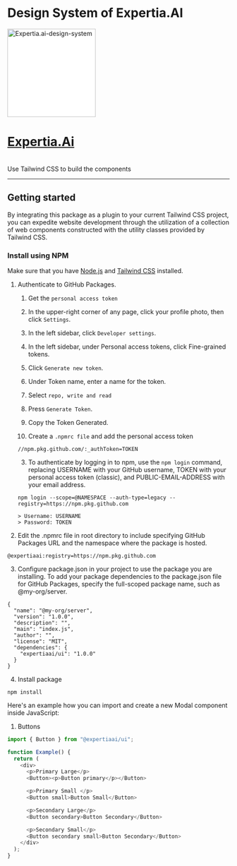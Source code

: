 # Design System of Expertia.AI

<p>
    <a href="https://www.expertia.ai/"  >
      <img alt="Expertia.ai-design-system" style="background-color:white;" width="200" src="https://avatars.githubusercontent.com/u/77336561?s=200&v=4">
    <h1>Expertia.Ai</h1></a><br>
    Use Tailwind CSS to build the components
</p>

---

## Getting started

By integrating this package as a plugin to your current Tailwind CSS project, you can expedite website development through the utilization of a collection of web components constructed with the utility classes provided by Tailwind CSS.

### Install using NPM

Make sure that you have <a href="https://nodejs.org/en/" rel="nofollow" >Node.js</a> and <a href="https://tailwindcss.com/" rel="nofollow" >Tailwind CSS</a> installed.

<!-- 1. Install all dependencies using NPM by running the following command:

```bash
npm install -S "git+https://expertiaai/ui.git" 
```

--- -->

1. Authenticate to GitHub Packages.

    1. Get the `personal access token` 
    
      1. In the upper-right corner of any page, click your profile photo, then click `Settings`.
      2. In the left sidebar, click  `Developer settings`.
      3. In the left sidebar, under  Personal access tokens, click Fine-grained tokens.
      4. Click `Generate new token`.
      5. Under Token name, enter a name for the token.
      6. Select `repo, write and read`
      7. Press `Generate Token`.
      8. Copy the Token Generated.

    2. Create a `.npmrc file` and add the personal access token

    ```
    //npm.pkg.github.com/:_authToken=TOKEN
    ```

    3. To authenticate by logging in to npm, use the `npm login` command, replacing USERNAME with your GitHub username, TOKEN with your personal access token (classic), and PUBLIC-EMAIL-ADDRESS with your email address.

    ````
    npm login --scope=@NAMESPACE --auth-type=legacy --registry=https://npm.pkg.github.com

    > Username: USERNAME
    > Password: TOKEN

    ````


2. Edit the .npmrc file in root directory to include specifying GitHub Packages URL and the namespace where the package is hosted.

````
@expertiaai:registry=https://npm.pkg.github.com
````

3. Configure package.json in your project to use the package you are installing. To add your package dependencies to the package.json file for GitHub Packages, specify the full-scoped package name, such as @my-org/server.

````
{
  "name": "@my-org/server",
  "version": "1.0.0",
  "description": "",
  "main": "index.js",
  "author": "",
  "license": "MIT",
  "dependencies": {
    "expertiaai/ui": "1.0.0"
  }
}
````

4. Install package

````
npm install
````

Here's an example how you can import and create a new Modal component inside JavaScript:

1. Buttons

```javascript
import { Button } from "@expertiaai/ui";

function Example() {
  return (
    <div>
      <p>Primary Large</p>
      <Button><p>Button primary</p></Button>

      <p>Primary Small </p>
      <Button small>Button Small</Button>

      <p>Secondary Large</p>
      <Button secondary>Button Secondary</Button>

      <p>Secondary Small</p>
      <Button secondary small>Button Secondary</Button>
    </div>
  );
}
```



